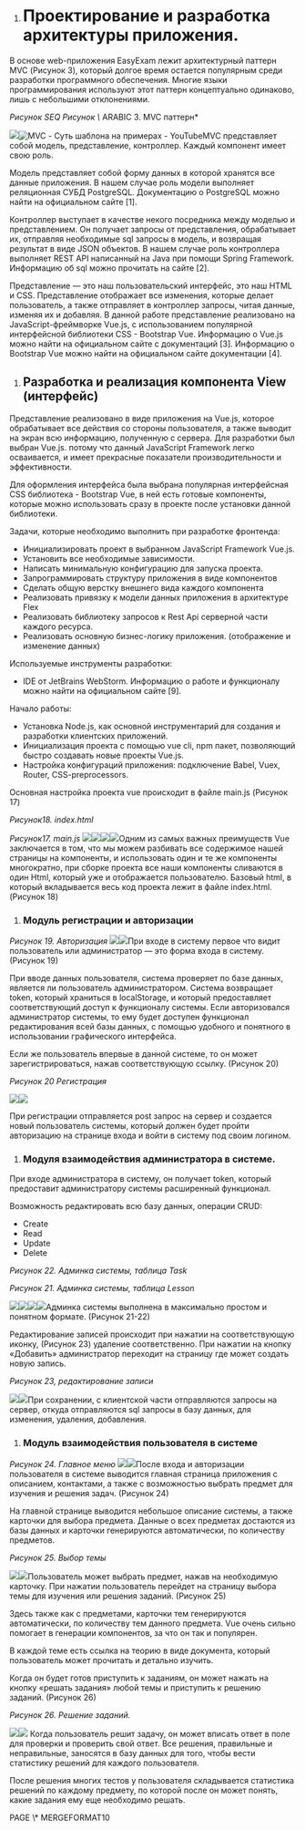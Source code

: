 ﻿1. # Проектирование и разработка архитектуры приложения. 

В основе web-приложения EasyExam лежит архитектурный паттерн MVC (Рисунок 3), который долгое время остается популярным среди разработки программного обеспечения. Многие языки программирования используют этот паттерн концептуально одинаково, лишь с небольшими отклонениями. 

*Рисунок  SEQ Рисунок \\* ARABIC 3. MVC паттерн*

![](picture/Aspose.Words.856a1349-fd69-4063-b6b6-ea304377aa9f.001.png)![MVC - Суть шаблона на примерах - YouTube](picture/Aspose.Words.856a1349-fd69-4063-b6b6-ea304377aa9f.002.jpeg)МVC представляет собой модель, представление, контроллер. Каждый компонент имеет свою роль. 

Модель представляет собой форму данных в которой хранятся все данные приложения. В нашем случае роль модели выполняет реляционная СУБД PostgreSQL. Документацию о PostgreSQL можно найти на официальном сайте [1].

Контроллер выступает в качестве некого посредника между моделью и представлением. Он получает запросы от представления, обрабатывает их, отправляя необходимые sql запросы в модель, и возвращая результат в виде JSON объектов. В нашем случае роль контроллера выполняет REST API написанный на Java при помощи Spring Framework. Информацию об sql можно прочитать на сайте [2].

Представление — это наш пользовательский интерфейс, это наш HTML и CSS. Представление отображает все изменения, которые делает пользователь, а также отправляет в контроллер запросы, читая данные, изменяя их и добавляя. В данной работе представление реализовано на JavaScript-фреймворке Vue.js, с использованием популярной интерфейсной библиотеки CSS - Bootstrap Vue. Информацию о Vue.js можно найти на официальном сайте с документаций [3]. Информацию о Bootstrap Vue можно найти на официальном сайте документации [4].
1. ## Разработка и реализация компонента View (интерфейс)

Представление реализовано в виде приложения на Vue.js, которое обрабатывает все действия со стороны пользователя, а также выводит на экран всю информацию, полученную с сервера. Для разработки был выбран Vue.js. потому что данный JavaScript Framework легко осваивается, и имеет прекрасные показатели производительности и эффективности. 

Для оформления интерфейса была выбрана популярная интерфейсная CSS библиотека - Bootstrap Vue, в ней есть готовые компоненты, которые можно использовать сразу в проекте после установки данной библиотеки. 

Задачи, которые необходимо выполнить при разработке фронтенда:

- Инициализировать проект в выбранном JavaScript Framework Vue.js.
- Установить все необходимые зависимости.
- Написать минимальную конфигурацию для запуска проекта. 
- Запрограммировать структуру приложения в виде компонентов 
- Сделать общую верстку внешнего вида каждого компонента 
- Реализовать привязку к модели данных приложения в архитектуре Flex
- Реализовать библиотеку запросов к Rest Api серверной части каждого ресурса. 
- Реализовать основную бизнес-логику приложения. (отображение и изменение данных)

Используемые инструменты разработки:

- IDE от JetBrains WebStorm. Информацию о работе и функционалу можно найти на официальном сайте [9].

Начало работы:

- Установка Node.js, как основной инструментарий для создания и разработки клиентских приложений.  
- Инициализация проекта с помощью vue cli, npm пакет, позволяющий быстро создавать новые проекты Vue.js. 
- Настройка конфигураций приложения: подключение Babel, Vuex, Router, CSS-preprocessors.

Основная настройка проекта vue происходит в файле main.js (Рисунок 17)


*Рисунок18. index.html*

*Рисунок17. main.js*
![](picture/Aspose.Words.856a1349-fd69-4063-b6b6-ea304377aa9f.003.png)![](picture/Aspose.Words.856a1349-fd69-4063-b6b6-ea304377aa9f.004.png)![](picture/Aspose.Words.856a1349-fd69-4063-b6b6-ea304377aa9f.005.png)![](picture/Aspose.Words.856a1349-fd69-4063-b6b6-ea304377aa9f.006.png)Одним из самых важных преимуществ Vue заключается в том, что мы можем разбивать все содержимое нашей страницы на компоненты, и использовать один и те же компоненты многократно, при сборке проекта все наши компоненты сливаются в один Html, который уже и отображается пользователю. Базовый html, в который вкладывается весь код проекта лежит в файле index.html. (Рисунок 18)


1. ### Модуль регистрации и авторизации 
*Рисунок 19. Авторизация*
![](picture/Aspose.Words.856a1349-fd69-4063-b6b6-ea304377aa9f.007.png)![](picture/Aspose.Words.856a1349-fd69-4063-b6b6-ea304377aa9f.008.png)При входе в систему первое что видит пользователь или администратор — это форма входа в систему. (Рисунок 19) 

При вводе данных пользователя, система проверяет по базе данных, является ли пользователь администратором. Система возвращает token, который храниться в localStorage, и который предоставляет соответствующий доступ к функционалу системы. Если авторизовался администратор системы, то ему будет доступен функционал редактирования всей базы данных, с помощью удобного и понятного в использовании графического интерфейса. 

Если же пользователь впервые в данной системе, то он может зарегистрироваться, нажав соответствующую ссылку. (Рисунок 20)

*Рисунок 20 Регистрация*

![](picture/Aspose.Words.856a1349-fd69-4063-b6b6-ea304377aa9f.009.png)![](picture/Aspose.Words.856a1349-fd69-4063-b6b6-ea304377aa9f.010.png)

При регистрации отправляется post запрос на сервер и создается новый пользователь системы, который должен будет пройти авторизацию на странице входа и войти в систему под своим логином. 



1. ### Модуля взаимодействия администратора в системе. 

При входе администратора в систему, он получает token, который предоставит администратору системы расширенный функционал. 

Возможность редактировать всю базу данных, операции CRUD: 

- Create
- Read
- Update
- Delete

*Рисунок 22. Админка системы, таблица Task*

*Рисунок 21. Админка системы, таблица Lesson*

![](picture/Aspose.Words.856a1349-fd69-4063-b6b6-ea304377aa9f.011.png)![](picture/Aspose.Words.856a1349-fd69-4063-b6b6-ea304377aa9f.012.png)![](picture/Aspose.Words.856a1349-fd69-4063-b6b6-ea304377aa9f.013.png)![](picture/Aspose.Words.856a1349-fd69-4063-b6b6-ea304377aa9f.014.png)Админка системы выполнена в максимально простом и понятном формате. (Рисунок 21-22) 

Редактирование записей происходит при нажатии на соответствующую иконку, (Рисунок 23) удаление соответственно. При нажатии на кнопку «Добавить» администратор переходит на страницу где может создать новую запись. 

*Рисунок 23, редактирование записи*

![](picture/Aspose.Words.856a1349-fd69-4063-b6b6-ea304377aa9f.015.png)![](picture/Aspose.Words.856a1349-fd69-4063-b6b6-ea304377aa9f.016.png)При сохранении, с клиентской части отправляются запросы на сервер, откуда отправляются sql запросы в базу данных, для изменения, удаления, добавления.  
1. ### Модуль взаимодействия пользователя в системе
*Рисунок 24. Главное меню*
![](picture/Aspose.Words.856a1349-fd69-4063-b6b6-ea304377aa9f.017.png)![](picture/Aspose.Words.856a1349-fd69-4063-b6b6-ea304377aa9f.018.png)После входа и авторизации пользователя в системе выводится главная страница приложения с описанием, контактами, а также с возможностью выбрать предмет для изучения и решения задач. (Рисунок 24)

На главной странице выводится небольшое описание системы, а также карточки для выбора предмета. Данные о всех предметах достаются из базы данных и карточки генерируются автоматически, по количеству предметов. 

*Рисунок 25. Выбор темы*

![](picture/Aspose.Words.856a1349-fd69-4063-b6b6-ea304377aa9f.019.png)![](picture/Aspose.Words.856a1349-fd69-4063-b6b6-ea304377aa9f.020.png)Пользователь может выбрать предмет, нажав на необходимую карточку. При нажатии пользователь перейдет на страницу выбора темы для изучения или решения заданий. (Рисунок 25)

Здесь также как с предметами, карточки тем генерируются автоматически, по количеству тем данного предмета. Vue очень сильно помогает в генерации компонентов, за что он так и популярен. 

В каждой теме есть ссылка на теорию в виде документа, который пользователь может прочитать и детально изучить. 

Когда он будет готов приступить к заданиям, он может нажать на кнопку «решать задания» любой темы и приступить к решению заданий. (Рисунок 26)

*Рисунок 26. Решение заданий.*

![](picture/Aspose.Words.856a1349-fd69-4063-b6b6-ea304377aa9f.021.png)![](picture/Aspose.Words.856a1349-fd69-4063-b6b6-ea304377aa9f.022.png) Когда пользователь решит задачу, он может вписать ответ в поле для проверки и проверить свой ответ. Все решения, правильные и неправильные, заносятся в базу данных для того, чтобы вести статистику решений для каждого пользователя. 

После решения многих тестов у пользователя складывается статистика решений по каждому предмету, по которой после он может понять, какие задания ему еще необходимо решать. 

PAGE   \\* MERGEFORMAT10

